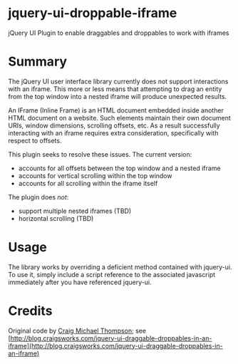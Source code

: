 # jquery-ui-droppable-iframe
jQuery UI Plugin to enable draggables and droppables to work with iframes

# Summary
The jQuery UI user interface library currently does not support interactions with an iframe. This more or less means that attempting to drag an entity from the top window into a nested iframe will produce unexpected results.

An IFrame (Inline Frame) is an HTML document embedded inside another HTML document on a website. Such elements maintain their own document URIs, window dimensions, scrolling offsets, etc. As a result successfully interacting with an iframe requires extra consideration, specifically with respect to offsets.

This plugin seeks to resolve these issues. The current version:
- accounts for all offsets between the top window and a nested iframe
- accounts for vertical scrolling within the top window
- accounts for all scrolling within the iframe itself

The plugin does *not*:
- support multiple nested iframes (TBD)
- horizontal scrolling (TBD)

# Usage

The library works by overriding a deficient method contained with jquery-ui. To use it, simply include a script reference to the associated javascript immediately after you have referenced jquery-ui.

# Credits

Original code by [Craig Michael Thompson](http://blog.craigsworks.com); see [http://blog.craigsworks.com/jquery-ui-draggable-droppables-in-an-iframe](http://blog.craigsworks.com/jquery-ui-draggable-droppables-in-an-iframe)

